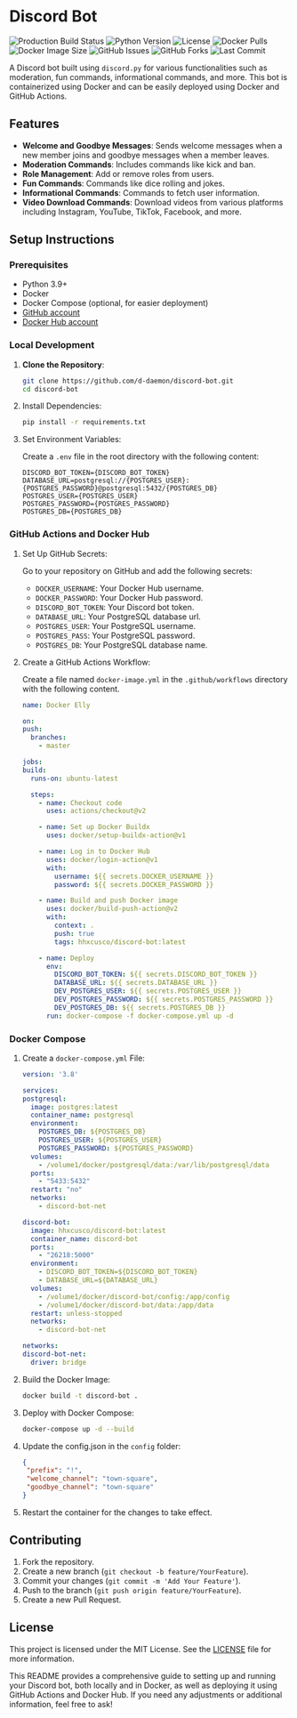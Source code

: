 # Discord Bot

![Production Build Status](https://github.com/d-daemon/discord-bot/actions/workflows/docker-image.yml/badge.svg?branch=master)
![Python Version](https://img.shields.io/badge/Python-3.9-blue.svg)
![License](https://img.shields.io/github/license/d-daemon/discord-bot)
![Docker Pulls](https://img.shields.io/docker/pulls/hhxcusco/discord-bot)
![Docker Image Size](https://img.shields.io/docker/image-size/hhxcusco/discord-bot/latest)
![GitHub Issues](https://img.shields.io/github/issues/d-daemon/discord-bot)
![GitHub Forks](https://img.shields.io/github/forks/d-daemon/discord-bot)
![Last Commit](https://img.shields.io/github/last-commit/d-daemon/discord-bot)


A Discord bot built using `discord.py` for various functionalities such as moderation, fun commands, informational commands, and more. This bot is containerized using Docker and can be easily deployed using Docker and GitHub Actions.

## Features

- **Welcome and Goodbye Messages**: Sends welcome messages when a new member joins and goodbye messages when a member leaves.
- **Moderation Commands**: Includes commands like kick and ban.
- **Role Management**: Add or remove roles from users.
- **Fun Commands**: Commands like dice rolling and jokes.
- **Informational Commands**: Commands to fetch user information.
- **Video Download Commands**: Download videos from various platforms including Instagram, YouTube, TikTok, Facebook, and more.

## Setup Instructions

### Prerequisites

- Python 3.9+
- Docker
- Docker Compose (optional, for easier deployment)
- [GitHub account](https://github.com/)
- [Docker Hub account](https://hub.docker.com/)

### Local Development

1. **Clone the Repository**:

   ```bash
   git clone https://github.com/d-daemon/discord-bot.git
   cd discord-bot
    ```

2. Install Dependencies:

     ```bash
     pip install -r requirements.txt
     ```

3. Set Environment Variables:

     Create a `.env` file in the root directory with the following content:

     ```dotenv
     DISCORD_BOT_TOKEN={DISCORD_BOT_TOKEN}
     DATABASE_URL=postgresql://{POSTGRES_USER}:{POSTGRES_PASSWORD}@postgresql:5432/{POSTGRES_DB}
     POSTGRES_USER={POSTGRES_USER}
     POSTGRES_PASSWORD={POSTGRES_PASSWORD}
     POSTGRES_DB={POSTGRES_DB}
      ```        

### GitHub Actions and Docker Hub

1. Set Up GitHub Secrets:

   Go to your repository on GitHub and add the following secrets:
   
     - `DOCKER_USERNAME`: Your Docker Hub username.
     - `DOCKER_PASSWORD`: Your Docker Hub password.
     - `DISCORD_BOT_TOKEN`: Your Discord bot token.
     - `DATABASE_URL`: Your PostgreSQL database url.
     - `POSTGRES_USER`: Your PostgreSQL username.
     - `POSTGRES_PASS`: Your PostgreSQL password.
     - `POSTGRES_DB`: Your PostgreSQL database name.

2. Create a GitHub Actions Workflow:

   Create a file named `docker-image.yml` in the `.github/workflows` directory with the following content. 
   
     ```yaml
   name: Docker Elly
   
   on:
     push:
       branches:
         - master
   
   jobs:
     build:
       runs-on: ubuntu-latest
   
       steps:
         - name: Checkout code
           uses: actions/checkout@v2
   
         - name: Set up Docker Buildx
           uses: docker/setup-buildx-action@v1
   
         - name: Log in to Docker Hub
           uses: docker/login-action@v1
           with:
             username: ${{ secrets.DOCKER_USERNAME }}
             password: ${{ secrets.DOCKER_PASSWORD }}
   
         - name: Build and push Docker image
           uses: docker/build-push-action@v2
           with:
             context: .
             push: true
             tags: hhxcusco/discord-bot:latest
   
         - name: Deploy
           env:
             DISCORD_BOT_TOKEN: ${{ secrets.DISCORD_BOT_TOKEN }}
             DATABASE_URL: ${{ secrets.DATABASE_URL }}
             DEV_POSTGRES_USER: ${{ secrets.POSTGRES_USER }}
             DEV_POSTGRES_PASSWORD: ${{ secrets.POSTGRES_PASSWORD }}
             DEV_POSTGRES_DB: ${{ secrets.POSTGRES_DB }}
           run: docker-compose -f docker-compose.yml up -d
     ```
   
### Docker Compose
   
1. Create a `docker-compose.yml` File:
   
     ```yaml
   version: '3.8'
   
   services:
     postgresql:
       image: postgres:latest
       container_name: postgresql
       environment:
         POSTGRES_DB: ${POSTGRES_DB}
         POSTGRES_USER: ${POSTGRES_USER}
         POSTGRES_PASSWORD: ${POSTGRES_PASSWORD}
       volumes:
         - /volume1/docker/postgresql/data:/var/lib/postgresql/data
       ports:
         - "5433:5432"
       restart: "no"
       networks:
         - discord-bot-net
   
     discord-bot:
       image: hhxcusco/discord-bot:latest
       container_name: discord-bot
       ports:
         - "26218:5000"
       environment:
         - DISCORD_BOT_TOKEN=${DISCORD_BOT_TOKEN}
         - DATABASE_URL=${DATABASE_URL}
       volumes:
         - /volume1/docker/discord-bot/config:/app/config
         - /volume1/docker/discord-bot/data:/app/data
       restart: unless-stopped
       networks:
         - discord-bot-net
   
   networks:
     discord-bot-net:
       driver: bridge
     ```

2. Build the Docker Image:

      ```bash
      docker build -t discord-bot .
      ```

3. Deploy with Docker Compose:

     ```bash
     docker-compose up -d --build
     ```

4. Update the config.json in the `config` folder:

      ```json
      {
       "prefix": "!",
       "welcome_channel": "town-square",
       "goodbye_channel": "town-square"
      }
      ```

5. Restart the container for the changes to take effect. 

## Contributing
1. Fork the repository.
2. Create a new branch (`git checkout -b feature/YourFeature`).
3. Commit your changes (`git commit -m 'Add Your Feature'`).
4. Push to the branch (`git push origin feature/YourFeature`).
5. Create a new Pull Request.

## License

This project is licensed under the MIT License. See the [LICENSE](https://github.com/d-daemon/discord-bot/blob/master/LICENSE) file for more information.

This README provides a comprehensive guide to setting up and running your Discord bot, both locally and in Docker, as well as deploying it using GitHub Actions and Docker Hub. If you need any adjustments or additional information, feel free to ask!
